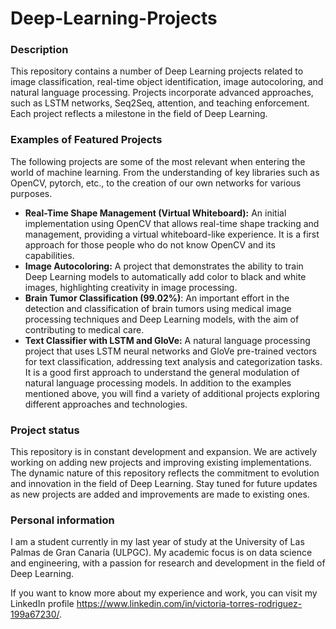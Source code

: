 # Deep-Learning-Projects

### Description
This repository contains a number of Deep Learning projects related to image classification, real-time object identification, image autocoloring, and natural language processing. Projects incorporate advanced approaches, such as LSTM networks, Seq2Seq, attention, and teaching enforcement. Each project reflects a milestone in the field of Deep Learning. 

### Examples of Featured Projects
The following projects are some of the most relevant when entering the world of machine learning. From the understanding of key libraries such as OpenCV, pytorch, etc., to the creation of our own networks for various purposes.
- **Real-Time Shape Management (Virtual Whiteboard):** An initial implementation using OpenCV that allows real-time shape tracking and management, providing a virtual whiteboard-like experience. It is a first approach for those people who do not know OpenCV and its capabilities.
- **Image Autocoloring:** A project that demonstrates the ability to train Deep Learning models to automatically add color to black and white images, highlighting creativity in image processing.
- **Brain Tumor Classification (99.02%)**: An important effort in the detection and classification of brain tumors using medical image processing techniques and Deep Learning models, with the aim of contributing to medical care.
- **Text Classifier with LSTM and GloVe:** A natural language processing project that uses LSTM neural networks and GloVe pre-trained vectors for text classification, addressing text analysis and categorization tasks. It is a good first approach to understand the general modulation of natural language processing models.
In addition to the examples mentioned above, you will find a variety of additional projects exploring different approaches and technologies.


### Project status
This repository is in constant development and expansion. We are actively working on adding new projects and improving existing implementations. The dynamic nature of this repository reflects the commitment to evolution and innovation in the field of Deep Learning. Stay tuned for future updates as new projects are added and improvements are made to existing ones.

### Personal information
I am a student currently in my last year of study at the University of Las Palmas de Gran Canaria (ULPGC). My academic focus is on data science and engineering, with a passion for research and development in the field of Deep Learning.

If you want to know more about my experience and work, you can visit my LinkedIn profile https://www.linkedin.com/in/victoria-torres-rodriguez-199a67230/.
